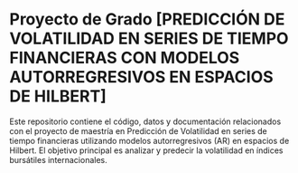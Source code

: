 # Proyecto de Grado [PREDICCIÓN DE VOLATILIDAD EN SERIES DE TIEMPO FINANCIERAS CON MODELOS AUTORREGRESIVOS EN ESPACIOS DE HILBERT]
Este repositorio contiene el código, datos y documentación relacionados con el proyecto de maestría en Predicción de Volatilidad en series de tiempo financieras utilizando modelos autorregresivos (AR) en espacios de Hilbert. El objetivo principal es analizar y predecir la volatilidad en índices bursátiles internacionales.

